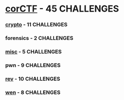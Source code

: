 # [corCTF](https://ctftime.org/event/1656) - 45 CHALLENGES

### [crypto](crypto) - 11 CHALLENGES

### forensics - 2 CHALLENGES

### [misc](misc) - 5 CHALLENGES

### pwn - 9 CHALLENGES

### [rev](rev) - 10 CHALLENGES
  
### [wen](web) - 8 CHALLENGES
